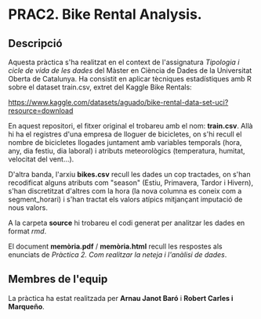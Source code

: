 # PRAC2. Bike Rental Analysis.

## Descripció
Aquesta pràctica s'ha realitzat en el context de l'assignatura *Tipologia i cicle de vida de les dades* del Màster en Ciència de Dades de la Universitat Oberta de Catalunya. Ha consistit en aplicar tècniques estadístiques amb R sobre el dataset train.csv, extret del Kaggle Bike Rentals:

https://www.kaggle.com/datasets/aguado/bike-rental-data-set-uci?resource=download

En aquest repositori, el fitxer original el trobareu amb el nom: **train.csv**. Allà hi ha el registres d'una empresa de lloguer de bicicletes, on s'hi recull el nombre de bicicletes llogades juntament amb variables temporals (hora, any, dia festiu, dia laboral) i atributs meteorològics (temperatura, humitat, velocitat del vent...).

D'altra banda, l'arxiu **bikes.csv** recull les dades un cop tractades, on s'han recodificat alguns atributs com "season" (Estiu, Primavera, Tardor i Hivern), s'han discretitzat d'altres com la hora (la nova columna es coneix com a segment_horari) i s'han tractat els valors atípics mitjançant imputació de nous valors.

A la carpeta **source** hi trobareu el codi generat per analitzar les dades en format *rmd*.

El document **memòria.pdf** / **memòria.html** recull les respostes als enunciats de *Pràctica 2. Com realitzar la neteja i l'anàlisi de dades*. 

## Membres de l'equip
La pràctica ha estat realitzada per **Arnau Janot Baró** i **Robert Carles i Marqueño**. 
